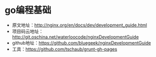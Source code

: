 # go编程基础

- 原文地址：http://nginx.org/en/docs/dev/development_guide.html
- 项目码云地址：http://git.oschina.net/waterloocode/nginxDevelopmentGuide
- github地址：https://github.com/bluegeek/nginxDevelopmentGuide
- 工具：https://github.com/tschaub/grunt-gh-pages
